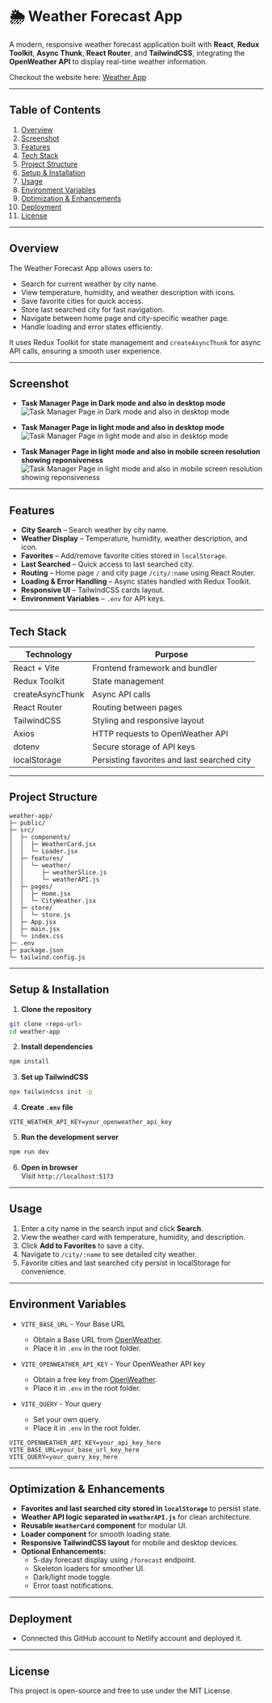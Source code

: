 # 🌦️ Weather Forecast App

A modern, responsive weather forecast application built with **React**, **Redux Toolkit**, **Async Thunk**, **React Router**, and **TailwindCSS**, integrating the **OpenWeather API** to display real-time weather information.

Checkout the website here: [Weather App](https://boisterous-semifreddo-9383dc.netlify.app/)

---

## Table of Contents
1. [Overview](#overview)
2. [Screenshot](#screenshot)
3. [Features](#features)
4. [Tech Stack](#tech-stack)
5. [Project Structure](#project-structure)
6. [Setup & Installation](#setup--installation)
7. [Usage](#usage)
8. [Environment Variables](#environment-variables)
9. [Optimization & Enhancements](#optimization--enhancements)
10. [Deployment](#deployment)
11. [License](#license)

---

## Overview

The Weather Forecast App allows users to:

- Search for current weather by city name.
- View temperature, humidity, and weather description with icons.
- Save favorite cities for quick access.
- Store last searched city for fast navigation.
- Navigate between home page and city-specific weather page.
- Handle loading and error states efficiently.

It uses Redux Toolkit for state management and `createAsyncThunk` for async API calls, ensuring a smooth user experience.

---

## Screenshot
- **Task Manager Page in Dark mode and also in desktop mode**
![Task Manager Page in Dark mode and also in desktop mode](./public/images/1.png)

- **Task Manager Page in light mode and also in desktop mode**
![Task Manager Page in light mode and also in desktop mode](./public/images/2.png)

- **Task Manager Page in light mode and also in mobile screen resolution showing reponsiveness**
![Task Manager Page in light mode and also in mobile screen resolution showing reponsiveness](./public/images/3.png)

---

## Features

- **City Search** – Search weather by city name.
- **Weather Display** – Temperature, humidity, weather description, and icon.
- **Favorites** – Add/remove favorite cities stored in `localStorage`.
- **Last Searched** – Quick access to last searched city.
- **Routing** – Home page `/` and city page `/city/:name` using React Router.
- **Loading & Error Handling** – Async states handled with Redux Toolkit.
- **Responsive UI** – TailwindCSS cards layout.
- **Environment Variables** – `.env` for API keys.

---

## Tech Stack

| Technology | Purpose |
|------------|---------|
| React + Vite | Frontend framework and bundler |
| Redux Toolkit | State management |
| createAsyncThunk | Async API calls |
| React Router | Routing between pages |
| TailwindCSS | Styling and responsive layout |
| Axios | HTTP requests to OpenWeather API |
| dotenv | Secure storage of API keys |
| localStorage | Persisting favorites and last searched city |

---

## Project Structure

```
weather-app/
├─ public/
├─ src/
│  ├─ components/
│  │  ├─ WeatherCard.jsx
│  │  └─ Loader.jsx
│  ├─ features/
│  │  └─ weather/
│  │     ├─ weatherSlice.js
│  │     └─ weatherAPI.js
│  ├─ pages/
│  │  ├─ Home.jsx
│  │  └─ CityWeather.jsx
│  ├─ store/
│  │  └─ store.js
│  ├─ App.jsx
│  ├─ main.jsx
│  └─ index.css
├─ .env
├─ package.json
└─ tailwind.config.js
```

---

## Setup & Installation

1. **Clone the repository**

```bash
git clone <repo-url>
cd weather-app
```

2. **Install dependencies**

```bash
npm install
```

3. **Set up TailwindCSS**

```bash
npx tailwindcss init -p
```

4. **Create `.env` file**

```
VITE_WEATHER_API_KEY=your_openweather_api_key
```

5. **Run the development server**

```bash
npm run dev
```

6. **Open in browser**  
Visit `http://localhost:5173`

---

## Usage

1. Enter a city name in the search input and click **Search**.
2. View the weather card with temperature, humidity, and description.
3. Click **Add to Favorites** to save a city.
4. Navigate to `/city/:name` to see detailed city weather.
5. Favorite cities and last searched city persist in localStorage for convenience.

---

## Environment Variables

- `VITE_BASE_URL` - Your Base URL
  - Obtain a Base URL from [OpenWeather](https://openweathermap.org/api).
  - Place it in `.env` in the root folder.

- `VITE_OPENWEATHER_API_KEY` - Your OpenWeather API key
  - Obtain a free key from [OpenWeather](https://openweathermap.org/api).
  - Place it in `.env` in the root folder.

- `VITE_QUERY` - Your query
  - Set your own query.
  - Place it in `.env` in the root folder.

```env
VITE_OPENWEATHER_API_KEY=your_api_key_here
VITE_BASE_URL=your_base_url_key_here
VITE_QUERY=your_query_key_here
```

---

## Optimization & Enhancements

- **Favorites and last searched city stored in `localStorage`** to persist state.  
- **Weather API logic separated in `weatherAPI.js`** for clean architecture.  
- **Reusable `WeatherCard` component** for modular UI.  
- **Loader component** for smooth loading state.  
- **Responsive TailwindCSS layout** for mobile and desktop devices.  
- **Optional Enhancements:**  
  - 5-day forecast display using `/forecast` endpoint.  
  - Skeleton loaders for smoother UI.  
  - Dark/light mode toggle.  
  - Error toast notifications.  

---

## Deployment
- Connected this GitHub account to Netlify account and deployed it.

---

## License

This project is open-source and free to use under the MIT License.
